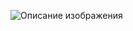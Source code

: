 

![Описание изображения](<[URL_изображения](https://github.com/9elmaz9/JPA_HIBERNATE/blob/master/image/1.png)>)
